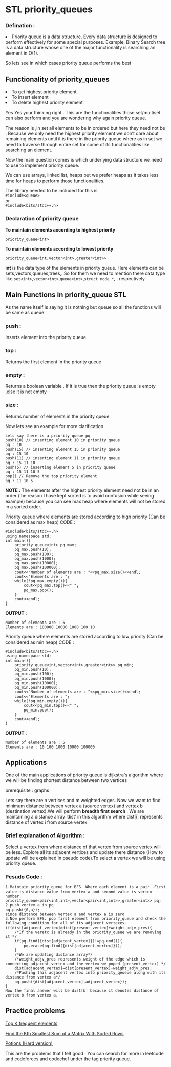 # STL priority_queues

### Defination : 
<li>Priority queue is a data structure.
Every data structure is designed to perform effectively for some special purposes. Example, Binary Search tree is a data structure whose one of the major functionality is searching an element in O(1).

So lets see in which cases priority queue performs the best
## Functionality of priority_queues
<li>To get highest priority element
<li>To insert element
<li>To delete highest priority element

Yes Yes your thinking right . This are the functionalities those set/multiset can also perform and you are wondering why again priority queue.

The reason is ,in set all elements to be in ordered but here they need not be . Because we only need the highest priority element we don’t care about remaining elements until it is there in the priority queue where as in set we need to traverse through entire set for some of its functionalities like searching an element.

Now the main question comes is which underlying data structure we need to use to implement priority queue.

We can use arrays, linked list, heaps but we prefer heaps as it takes less time for heaps to perform those functionalities.

The library needed to be included for this is<br>
`#include<queue>`<br>
or<br>
`#include<bits/stdc++.h>`

### Declaration of priority queue
**To maintain elements according to highest priority**
```
priority_queue<int>
```

**To maintain elements according to lowest priority**
```
priority_queue<int,vector<int>,greater<int>>
```
**int** is the data type of the elements in priority queue. Here elements can be sets,vectors,queues,trees,..So for them we need to mention there data type like `set<int>`,`vector<int>`,`queue<int>`,`struct node *`,.. respectively

## **Main** Functions in priority_queue STL 
As the name itself is saying it is nothing but queue so all the functions will be same as queue

### push :
Inserts element into the priority queue

### top :
Returns the first element in the priority queue

### empty : 
Returns a boolean variable . If it is true then the priority queue is empty ,else it is not empty

### size : 
Returns number of elements in the priority queue

Now lets see an example for more clarification

```
Lets say there is a priority queue pq 
push(10) // inserting element 10 in priority queue
pq : 10
push(15) // inserting element 15 in priority queue
pq : 15 10
push(11) // inserting element 11 in priority queue
pq : 15 11 10
push(5) // inserting element 5 in priority queue
pq : 15 11 10 5
pop() // Remove the top priority element
pq : 11 10 5
```
**NOTE :** The elements after the highest priority element need not be in an order (the reason I have kept sorted is to avoid confusion while seeing example) because you can see max heap where elements will not be stored in a sorted order.

Priority queue where elements are stored according to high priority (Can be considered as max heap)
CODE : 
```
#include<bits/stdc++.h>
using namespace std;
int main(){
    priority_queue<int> pq_max;
    pq_max.push(10);
    pq_max.push(100);
    pq_max.push(1000);
    pq_max.push(10000);
    pq_max.push(100000);
    cout<<"Number of elements are : "<<pq_max.size()<<endl;
    cout<<"Elements are : ";
    while(!pq_max.empty()){
        cout<<pq_max.top()<<" ";
        pq_max.pop();
    }
    cout<<endl;
}
```
**OUTPUT :** 
```
Number of elements are : 5
Elements are : 100000 10000 1000 100 10
```
Priority queue where elements are stored according to low priority (Can be considered as min heap)
CODE :
```
#include<bits/stdc++.h>
using namespace std;
int main(){
    priority_queue<int,vector<int>,greater<int>> pq_min;
    pq_min.push(10);
    pq_min.push(100);
    pq_min.push(1000);
    pq_min.push(10000);
    pq_min.push(100000);
    cout<<"Number of elements are : "<<pq_min.size()<<endl;
    cout<<"Elements are : ";
    while(!pq_min.empty()){
        cout<<pq_min.top()<<" ";
        pq_min.pop();
    }
    cout<<endl;
}
```
**OUTPUT :** 
```
Number of elements are : 5
Elements are : 10 100 1000 10000 100000
```

## Applications 
One of the main applications of priority queue is dijkstra's algorithm where we will be finding shortest distance between two vertices

prerequisite : graphs

Lets say there are n vertices and m weighted edges. Now we want to find minimum distance between vertex a (source vertex) and vertex b (destination vertex).We will perform **breadth first search** . We are maintaining a distance array ‘dist’ in this algorithm where dist[i] represents distance of vertex i from source vertex.

### Brief explanation of Algorithm :
Select a vertex from where distance of that vertex from source vertex will be less. Explore all its adjacent vertices and update there distance (How to update will be explained in pseudo code).To select a vertex we will be using priority queue.

### Pesudo Code : 
```
1.Maintain priority_queue for BFS. Where each element is a pair .First value is distance value from vertex a and second value is vertex number.
priority_queue<pair<int,int>,vector<pair<int,int>>,greater<int>> pq;
2.push vertex a in pq
pq.push({0,a});
since distance between vertex a and vertex a is zero
3.Now perform BFS. pop first element from priority_queue and check the following condition for all of its adjacent vertexes.
if(dist[adjacent_vertex]>dist[present_vertex]+weight_adjv_pres){
    /*If the veretx is already in the priority_queue we are removing it */
    if(pq.find({dist[adjacent_vertex]})!=pq.end()){
        pq.erase(pq.find({dist[adjacent_vertex]}));
    }
    /*We are updating distance array*/
    /*weight_adjv_pres represents weight of the edge which is connecting adjacent_vertex and the vertex we poped (present_vertex) */
    dist[adjacent_vertex]=dist[present_vertex]+weight_adjv_pres;
    /*Pushing this adjacent vertex into priority_qeueue along with its distance from vertex a*/
    pq.push({dist[adjacent_vertex],adjacent_vertex});
}
Now the final answer will be dist[b] because it denotes distance of vertex b from vertex a.
```

## Practice problems
[Top K frequent elements](https://leetcode.com/problems/top-k-frequent-elements/)

[Find the Kth Smallest Sum of a Matrix With Sorted Rows](https://leetcode.com/problems/find-the-kth-smallest-sum-of-a-matrix-with-sorted-rows/)

[Potions (Hard version)](https://codeforces.com/contest/1526/problem/C2)

This are the problems that I felt good . You can search for more in leetcode and codeforces and codechef under the tag priority queue.

